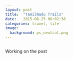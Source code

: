 ```yaml
---
layout: post
title:  "TamilNadu Trails"
date:   2015-08-25 00:02:38
categories: travel, life
image:
  background: ps_neutral.png
---
```

<img src="https://lh3.googleusercontent.com/1nzI-Z24n22XM0oArff-GUYAekd3uaVjaVKFeQnA7NM=w1208-h635-no" alt="">

Working on the post
